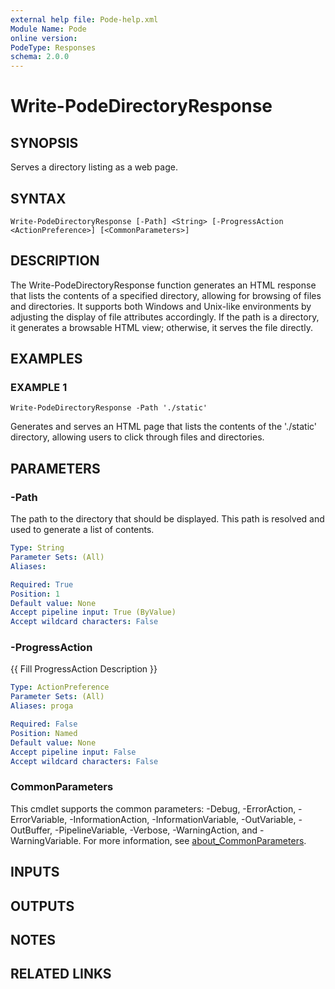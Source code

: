 ```yaml
---
external help file: Pode-help.xml
Module Name: Pode
online version:
PodeType: Responses
schema: 2.0.0
---
```


# Write-PodeDirectoryResponse

## SYNOPSIS
Serves a directory listing as a web page.

## SYNTAX

```
Write-PodeDirectoryResponse [-Path] <String> [-ProgressAction <ActionPreference>] [<CommonParameters>]
```

## DESCRIPTION
The Write-PodeDirectoryResponse function generates an HTML response that lists the contents of a specified directory,
allowing for browsing of files and directories.
It supports both Windows and Unix-like environments by adjusting the
display of file attributes accordingly.
If the path is a directory, it generates a browsable HTML view; otherwise, it
serves the file directly.

## EXAMPLES

### EXAMPLE 1
```
Write-PodeDirectoryResponse -Path './static'
```

Generates and serves an HTML page that lists the contents of the './static' directory, allowing users to click through files and directories.

## PARAMETERS

### -Path
The path to the directory that should be displayed.
This path is resolved and used to generate a list of contents.

```yaml
Type: String
Parameter Sets: (All)
Aliases:

Required: True
Position: 1
Default value: None
Accept pipeline input: True (ByValue)
Accept wildcard characters: False
```

### -ProgressAction
{{ Fill ProgressAction Description }}

```yaml
Type: ActionPreference
Parameter Sets: (All)
Aliases: proga

Required: False
Position: Named
Default value: None
Accept pipeline input: False
Accept wildcard characters: False
```

### CommonParameters
This cmdlet supports the common parameters: -Debug, -ErrorAction, -ErrorVariable, -InformationAction, -InformationVariable, -OutVariable, -OutBuffer, -PipelineVariable, -Verbose, -WarningAction, and -WarningVariable. For more information, see [about_CommonParameters](http://go.microsoft.com/fwlink/?LinkID=113216).

## INPUTS

## OUTPUTS

## NOTES

## RELATED LINKS
